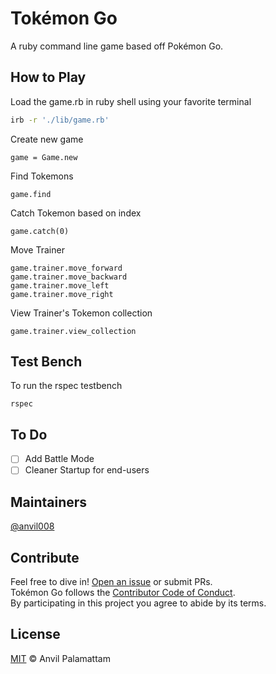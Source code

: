 # Tokémon Go

A ruby command line game based off Pokémon Go.

## How to Play

Load the game.rb in ruby shell using your favorite terminal  
```bash
irb -r './lib/game.rb'  
```

Create new game  
```
game = Game.new
```

Find Tokemons  
```
game.find
```

Catch Tokemon based on index  
```
game.catch(0)
```

Move Trainer  
```
game.trainer.move_forward  
game.trainer.move_backward  
game.trainer.move_left  
game.trainer.move_right  
```

View Trainer's Tokemon collection  
```
game.trainer.view_collection
```

## Test Bench

To run the rspec testbench  
```
rspec
```

## To Do

- [ ] Add Battle Mode
- [ ] Cleaner Startup for end-users

## Maintainers

[@anvil008](https://github.com/anvil008)

## Contribute

Feel free to dive in! [Open an issue](https://github.com/anvil008/tokemon-go/issues/new) or submit PRs.  
Tokémon Go follows the [Contributor Code of Conduct](code-of-conduct.md).  
By participating in this project you agree to abide by its terms.

## License

[MIT](license.md) © Anvil Palamattam
